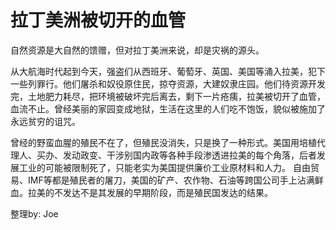 # 拉丁美洲被切开的血管

自然资源是大自然的馈赠，但对拉丁美洲来说，却是灾祸的源头。

从大航海时代起到今天，强盗们从西班牙、葡萄牙、英国、美国等涌入拉美，犯下一些列罪行。他们屠杀和奴役原住民，掠夺资源，大建奴隶庄园。他们待资源开发完，土地肥力耗尽，把环境被破坏完后离去，剩下一片疮痍，拉美被切开了血管，血流不止。曾经美丽的家园变成地狱，生活在这里的人们吃不饱饭，貌似被施加了永远贫穷的诅咒。

曾经的野蛮血腥的殖民不在了，但殖民没消失，只是换了一种形式。美国用培植代理人、买办、发动政变、干涉别国内政等各种手段渗透进拉美的每个角落，后者发展工业的可能被限制死了，只能老实为美国提供廉价工业原材料和人力。
自由贸易、IMF等都是殖民者的屠刀，美国的矿产、农作物、石油等跨国公司手上沾满鲜血。拉美的不发达不是其发展的早期阶段，而是殖民国发达的结果。

整理by: Joe
